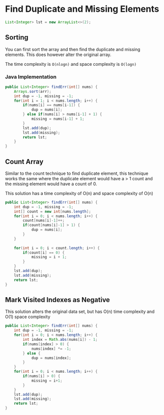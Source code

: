 # Find Duplicate and Missing Elements

```java
List<Integer> lst = new ArrayList<>(2);
```

## Sorting

You can first sort the array and then find the duplicate and missing elements. This does however alter the original array. 

The time complexity is `O(nlogn)` and space complexity is `O(logn)`

### Java Implementation

```java
public List<Integer> findErr(int[] nums) {
    Arrays.sort(arr);
    int dup = -1, missing = -1;
    for(int i = 1; i < nums.length; i++) {
        if(nums[i] == nums[i-1]) {
            dup = nums[i];
        } else if(nums[i] > nums[i-1] + 1) {
            missing = nums[i-1] + 1;
        }
        lst.add(dup);
        lst.add(missing);
        return lst;
    }
}
```

## Count Array

Similar to the count technique to find duplicate element, this technique works the same where the duplicate element would have a > 1 count and the missing element would have a count of 0.

This solution has a time complexity of O(n) and space complexity of O(n)

```java
public List<Integer> findErr(int[] nums) {
    int dup = -1, missing = -1;
    int[] count = new int[nums.length];
    for(int i = 0; i < nums.length; i++) {
        count[nums[i]-1]++;
        if(count[nums[i]-1] > 1) {
            dup = nums[i];
        }
    }
    
    for(int i = 0; i < count.length; i++) {
        if(count[i] == 0) {
            missing = i + 1;
        }
    }
    lst.add(dup);
    lst.add(missing);
    return lst;
}
```

## Mark Visited Indexes as Negative

This solution alters the original data set, but has O(n) time complexity and O(1) space complexity

```java
public List<Integer> findErr(int[] nums) {
    int dup = -1, missing = -1;
    for(int i = 0; i < nums.length; i++) {
        int index = Math.abs(nums[i]) - 1;
        if(nums[index] > 0) {
            nums[index] *= -1;
        } else {
            dup = nums[index];
        }
    }
    for(int i = 0; i < nums.length; i++) {
        if(nums[i] > 0) {
            missing = i+1;
        }
    }
    lst.add(dup);
    lst.add(missing);
    return lst;
}
```

